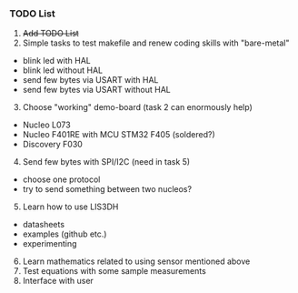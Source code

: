 ### TODO List

1. ~~Add TODO List~~
2. Simple tasks to test makefile and renew coding skills with "bare-metal"
  - blink led with HAL
  - blink led without HAL
  - send few bytes via USART with HAL
  - send few bytes via USART without HAL
3. Choose "working" demo-board (task 2 can enormously help)
  * Nucleo L073
  * Nucleo F401RE with MCU STM32 F405 (soldered?)
  * Discovery F030
4. Send few bytes with SPI/I2C (need in task 5)
  - choose one protocol
  - try to send something between two nucleos? 
5. Learn how to use LIS3DH
  - datasheets
  - examples (github etc.)
  - experimenting
6. Learn mathematics related to using sensor mentioned above
7. Test equations with some sample measurements
8. Interface with user
